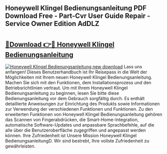 ## Honeywell Klingel Bedienungsanleitung PDF Download Free - Part-Cvr User Guide Repair - Service Owner Edition AdDLZ

# <h2><a href="http://df0cd56.blite.top/?on=Honeywell+Klingel+Bedienungsanleitung">🔗Download 👉🔴 Honeywell Klingel Bedienungsanleitung</a></h2>

[![Honeywell Klingel Bedienungsanleitung new download](https://i.imgur.com/lujVjoI.png)](http://df0cd56.blite.top/?on=Honeywell+Klingel+Bedienungsanleitung)
Lass uns anfangen! Dieses Benutzerhandbuch ist Ihr Reisepass in die Welt der Möglichkeiten mit Ihrem neuen Honeywell Klingel Bedienungsanleitung. Machen Sie sich mit den Funktionen, dem Installationsprozess und den Betriebsrichtlinien vertraut. Um mit Ihrem Honeywell Klingel Bedienungsanleitung zu beginnen, lesen Sie bitte diese Bedienungsanleitung vor dem Gebrauch sorgfältig durch. Es enthält detaillierte Anweisungen zur Einrichtung des Produkts sowie Informationen zur Verwendung der verschiedenen Funktionen und Funktionen. Zu den erweiterten Funktionen von Honeywell Klingel Bedienungsanleitung gehören das Scannen von Fingerabdrücken, die Smart-Home-Integration, automatische Software-Updates und anpassbare Sprachbefehle, auf die alle über die Benutzeroberfläche zugegriffen und angepasst werden können. Ihre Zufriedenheit ist Unsere Mission Honeywell Klingel BedienungsanleitungD. Wir sind bestrebt, Ihre vollste Zufriedenheit zu gewährleisten.
